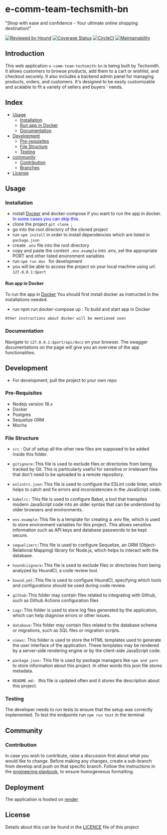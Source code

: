 # e-comm-team-techsmith-bn

"Shop with ease and confidence - Your ultimate online shopping destination!"

[![Reviewed by Hound](https://img.shields.io/badge/Reviewed_by-Hound-8E64B0.svg)](https://houndci.com) [![Coverage Status](https://coveralls.io/repos/github/atlp-rwanda/e-comm-team-techsmith-bn/badge.svg?branch=develop)](https://coveralls.io/github/atlp-rwanda/e-comm-team-techsmith-bn?branch=develop) [![CircleCI](https://dl.circleci.com/status-badge/img/gh/atlp-rwanda/e-comm-team-techsmith-bn/tree/develop.svg?style=svg)](https://dl.circleci.com/status-badge/redirect/gh/atlp-rwanda/e-comm-team-techsmith-bn/tree/develop`:) [![Maintainability](https://api.codeclimate.com/v1/badges/435d504b3502012f6c44/maintainability)](https://codeclimate.com/github/atlp-rwanda/e-comm-team-techsmith-bn/maintainability)

## Introduction

This web application ```e-comm-team-techsmith-bn``` is being built by Techsmith. It allows customers to browse products, add them to a cart or wishlist, and checkout securely. It also includes a backend admin panel for managing products, orders, and customers. It's designed to be easily customizable and scalable to fit a variety of sellers and buyers ' needs.

## Index

* [Usage](#usage)
    - [Installation](#installation)
    - [Run app in Docker](#docker)
    - [Documentation](#documentation)
* [Development](#development)
    - [Pre-requisites](#pre-requisites)
    - [File Structure](#structure)
    - [Testing](#testing)
* [community](#community)
    - [Contribution](#contribution)
    - [Branches](#branches)
* [License](#license)

## Usage  <a name="usage"></a>

### Installation <a name="installation"></a>

* install [Docker](https://www.docker.com) and docker-compose if you want to run the app in docker. <span style="color: blue">In some cases you can skip this.</span>
* clone the project ```git clone ```;
* go into the root directory of the cloned project
* run ```npm install``` in order to install dependencies which are listed in ```package.json```
* create ```.env``` file into the root directory 
* copy and paste the content ```.env.example``` into .env, set the appropriate PORT and other listed environment variables
* run ```npm run dev ``` for development
* you will be able to access the project on your local machine using url: ```127.0.0.1:$port```


#### Run app in Docker <a name="docker"></a>
To run the app in [Docker](https://www.docker.com) You should first install docker as instructed in the installations needed.

* run npm run docker-compose up : To build and start app in Docker

``` Other instructions about docker will be mentioned soon ```

### Documentation <a name="documentation"></a>

Navigate to ```127.0.0.1:$port/api/docs``` on your browser. The swagger documentations on the page will give you an overview of the app functionalities.

## Development <a name="development"></a>

* For development, pull the project to your own repo

### Pre-Requisites <a name="pre-requisites"></a>

* Nodejs version 18.x
* Docker
* Postgres
* Sequelize ORM
* Mocha

### File Structure <a name="structure"> </a>

* ```src``` : Out of setup all the other new files are supposed to be added inside this folder. 

* ```gitignore:```This file is used to exclude files or directories from being tracked by Git. This is particularly useful for sensitive or irrelevant files that don't need to be uploaded to a remote repository.
* ```eslintrc.json:```This file is used to configure the ESLint code linter, which helps to catch and fix errors and inconsistencies in the JavaScript code.
* ```babelrc:``` This file is used to configure Babel, a tool that transpiles modern JavaScript code into an older syntax that can be understood by older browsers and environments.
* ```env.example:```This file is a template for creating a .env file, which is used to store environment variables for this project. This allows sensitive information such as API keys and database passwords to be kept secure.
* ```sequelizerc:```This file is used to configure Sequelize, an ORM (Object-Relational Mapping) library for Node.js, which helps to interact with the database.
* ```houndciignore:```This file is used to exclude files or directories from being analyzed by HoundCI, a code review tool.
* ```hound.yml:```This file is used to configure HoundCI, specifying which tools and configurations should be used during code review.
* ```github:```This folder may contain files related to integrating with Github, such as Github Actions configuration files
* ```Logs:```This folder is used to store log files generated by the application, which can help diagnose errors or other issues.
* ```database:```This folder may contain files related to the database schema or migrations, such as SQL files or migration scripts.
* ```views:``` This folder is used to store the HTML templates used to generate the user interface of the application. These templates may be rendered by a server-side rendering engine or by the client-side JavaScript code.
* ```package.json:``` This file is used by package managers like ```npm and yarn``` to store information about this project. In other words this json file stores metadata.
* ```README.md: ``` this file is updated often and it stores the description about this project.

### Testing <a name="testing"></a>

The developer needs to run tests to ensure that the setup was correctly implemented.
To test the endpoints run ```npm run test``` in the terminal

## Community <a name="community"></a>

### Contribution <a name="contribution"> </a>

In case you wish to contribute, raise a discussion first about what you would like to change. Before making any changes, create a sub-branch from develop and push on that specific branch. Follow the instructions in the [engineering playbook](https://github.com/atlp-rwanda/engineering-playbook/wiki/), to ensure homogeneous formatting.

## Deployment <a name="deployment"> </a>
The application is hosted on [render ](https://e-comm-team-techsmith-bn-staging.onrender.com)

## License

Details about this can be found in the [LICENCE](https://github.com/atlp-rwanda/e-comm-team-techsmith-bn/blob/develop/LICENSE) file of this project







